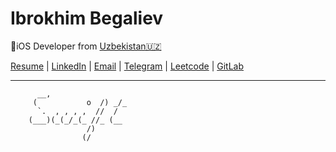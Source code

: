# Ibrokhim Begaliev
iOS Developer  from  [Uzbekistan🇺🇿](https://en.wikipedia.org/wiki/Uzbekistan)



[Resume](https://ibegaliev.notion.site/Ibrokhim-Begaliev-7b930f80d29f42a2a5389d738d8ced64) |
[LinkedIn](https://www.linkedin.com/in/ibegaliev/) |
[Email](ibrohimbek2048@gmail.com) |
[Telegram](https://t.me/ibrokhims) |
[Leetcode](https://leetcode.com/ibegaliev/) | 
[GitLab](https://gitlab.com/ibegaliev)

---

          __,
         (           o  /) _/_
          `.  , , , ,  //  /
        (___)(_(_/_(_ //_ (__
                     /)
                    (/
